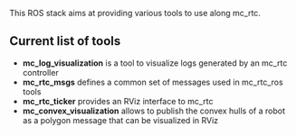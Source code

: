 This ROS stack aims at providing various tools to use along mc_rtc.

## Current list of tools

- **mc_log_visualization** is a tool to visualize logs generated by an mc_rtc controller
- **mc_rtc_msgs** defines a common set of messages used in mc_rtc_ros tools
- **mc_rtc_ticker** provides an RViz interface to mc_rtc
- **mc_convex_visualization** allows to publish the convex hulls of a robot as a polygon message that can be visualized in RViz
